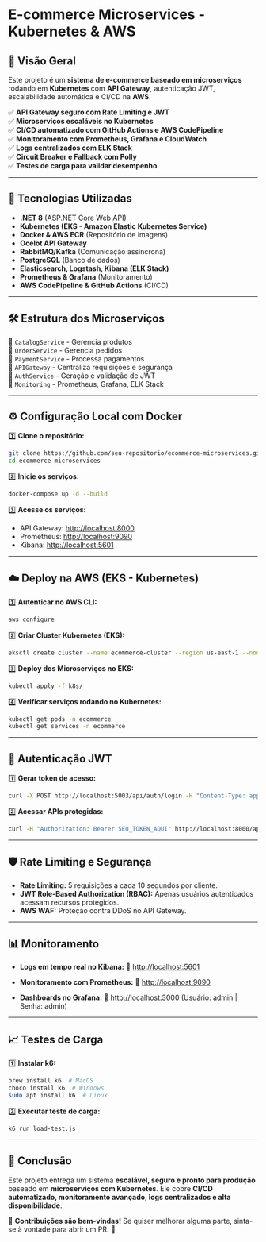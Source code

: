 # **E-commerce Microservices - Kubernetes & AWS**

## 📌 **Visão Geral**
Este projeto é um **sistema de e-commerce baseado em microserviços** rodando em **Kubernetes** com **API Gateway**, autenticação JWT, escalabilidade automática e CI/CD na **AWS**.

✅ **API Gateway seguro com Rate Limiting e JWT**  
✅ **Microserviços escaláveis no Kubernetes**  
✅ **CI/CD automatizado com GitHub Actions e AWS CodePipeline**  
✅ **Monitoramento com Prometheus, Grafana e CloudWatch**  
✅ **Logs centralizados com ELK Stack**  
✅ **Circuit Breaker e Fallback com Polly**  
✅ **Testes de carga para validar desempenho**  

---

## 🚀 **Tecnologias Utilizadas**
- **.NET 8** (ASP.NET Core Web API)
- **Kubernetes (EKS - Amazon Elastic Kubernetes Service)**
- **Docker & AWS ECR** (Repositório de imagens)
- **Ocelot API Gateway**
- **RabbitMQ/Kafka** (Comunicação assíncrona)
- **PostgreSQL** (Banco de dados)
- **Elasticsearch, Logstash, Kibana (ELK Stack)**
- **Prometheus & Grafana** (Monitoramento)
- **AWS CodePipeline & GitHub Actions** (CI/CD)

---

## 🛠️ **Estrutura dos Microserviços**

📁 `CatalogService` - Gerencia produtos  
📁 `OrderService` - Gerencia pedidos  
📁 `PaymentService` - Processa pagamentos  
📁 `APIGateway` - Centraliza requisições e segurança  
📁 `AuthService` - Geração e validação de JWT  
📁 `Monitoring` - Prometheus, Grafana, ELK Stack  

---

## ⚙️ **Configuração Local com Docker**

1️⃣ **Clone o repositório:**
```bash
git clone https://github.com/seu-repositorio/ecommerce-microservices.git
cd ecommerce-microservices
```

2️⃣ **Inicie os serviços:**
```bash
docker-compose up -d --build
```

3️⃣ **Acesse os serviços:**
- API Gateway: [http://localhost:8000](http://localhost:8000)
- Prometheus: [http://localhost:9090](http://localhost:9090)
- Kibana: [http://localhost:5601](http://localhost:5601)

---

## ☁️ **Deploy na AWS (EKS - Kubernetes)**

1️⃣ **Autenticar no AWS CLI:**
```bash
aws configure
```

2️⃣ **Criar Cluster Kubernetes (EKS):**
```bash
eksctl create cluster --name ecommerce-cluster --region us-east-1 --nodegroup-name standard-workers --node-type t3.medium --nodes 3
```

3️⃣ **Deploy dos Microserviços no EKS:**
```bash
kubectl apply -f k8s/
```

4️⃣ **Verificar serviços rodando no Kubernetes:**
```bash
kubectl get pods -n ecommerce
kubectl get services -n ecommerce
```

---

## 🔐 **Autenticação JWT**

1️⃣ **Gerar token de acesso:**
```bash
curl -X POST http://localhost:5003/api/auth/login -H "Content-Type: application/json" -d '{"username":"admin","password":"password"}'
```

2️⃣ **Acessar APIs protegidas:**
```bash
curl -H "Authorization: Bearer SEU_TOKEN_AQUI" http://localhost:8000/api/orders
```

---

## 🛡️ **Rate Limiting e Segurança**

- **Rate Limiting:** 5 requisições a cada 10 segundos por cliente.
- **JWT Role-Based Authorization (RBAC):** Apenas usuários autenticados acessam recursos protegidos.
- **AWS WAF:** Proteção contra DDoS no API Gateway.

---

## 📊 **Monitoramento**

- **Logs em tempo real no Kibana:**
  📌 [http://localhost:5601](http://localhost:5601)

- **Monitoramento com Prometheus:**
  📌 [http://localhost:9090](http://localhost:9090)

- **Dashboards no Grafana:**
  📌 [http://localhost:3000](http://localhost:3000) (Usuário: admin | Senha: admin)

---

## 📈 **Testes de Carga**

1️⃣ **Instalar k6:**
```bash
brew install k6  # MacOS
choco install k6  # Windows
sudo apt install k6  # Linux
```

2️⃣ **Executar teste de carga:**
```bash
k6 run load-test.js
```

---

## 🎯 **Conclusão**
Este projeto entrega um sistema **escalável, seguro e pronto para produção** baseado em **microserviços com Kubernetes**. Ele cobre **CI/CD automatizado, monitoramento avançado, logs centralizados e alta disponibilidade**.

📌 **Contribuições são bem-vindas!** Se quiser melhorar alguma parte, sinta-se à vontade para abrir um PR. 🚀

